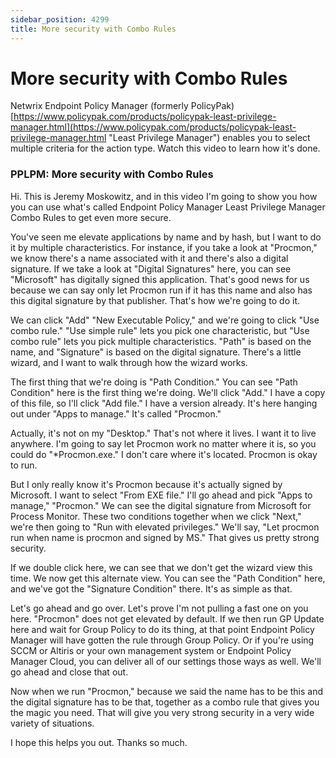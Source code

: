 ```yaml
---
sidebar_position: 4299
title: More security with Combo Rules
---
```


# More security with Combo Rules

Netwrix Endpoint Policy Manager (formerly PolicyPak) [https://www.policypak.com/products/policypak-least-privilege-manager.html](https://www.policypak.com/products/policypak-least-privilege-manager.html "Least Privilege Manager") enables you to select multiple criteria for the action type. Watch this video to learn how it's done.

### PPLPM: More security with Combo Rules

Hi. This is Jeremy Moskowitz, and in this video I'm going to show you how you can use what's called Endpoint Policy Manager Least Privilege Manager Combo Rules to get even more secure.

You've seen me elevate applications by name and by hash, but I want to do it by multiple characteristics. For instance, if you take a look at "Procmon," we know there's a name associated with it and there's also a digital signature. If we take a look at "Digital Signatures" here, you can see "Microsoft" has digitally signed this application. That's good news for us because we can say only let Procmon run if it has this name and also has this digital signature by that publisher. That's how we're going to do it.

We can click "Add" "New Executable Policy," and we're going to click "Use combo rule." "Use simple rule" lets you pick one characteristic, but "Use combo rule" lets you pick multiple characteristics. "Path" is based on the name, and "Signature" is based on the digital signature. There's a little wizard, and I want to walk through how the wizard works.

The first thing that we're doing is "Path Condition." You can see "Path Condition" here is the first thing we're doing. We'll click "Add." I have a copy of this file, so I'll click "Add file." I have a version already. It's here hanging out under "Apps to manage." It's called "Procmon."

Actually, it's not on my "Desktop." That's not where it lives. I want it to live anywhere. I'm going to say let Procmon work no matter where it is, so you could do "\*Procmon.exe." I don't care where it's located. Procmon is okay to run.

But I only really know it's Procmon because it's actually signed by Microsoft. I want to select "From EXE file." I'll go ahead and pick "Apps to manage," "Procmon." We can see the digital signature from Microsoft for Process Monitor. These two conditions together when we click "Next," we're then going to "Run with elevated privileges." We'll say, "Let procmon run when name is procmon and signed by MS." That gives us pretty strong security.

If we double click here, we can see that we don't get the wizard view this time. We now get this alternate view. You can see the "Path Condition" here, and we've got the "Signature Condition" there. It's as simple as that.

Let's go ahead and go over. Let's prove I'm not pulling a fast one on you here. "Procmon" does not get elevated by default. If we then run GP Update here and wait for Group Policy to do its thing, at that point Endpoint Policy Manager will have gotten the rule through Group Policy. Or if you're using SCCM or Altiris or your own management system or Endpoint Policy Manager Cloud, you can deliver all of our settings those ways as well. We'll go ahead and close that out.

Now when we run "Procmon," because we said the name has to be this and the digital signature has to be that, together as a combo rule that gives you the magic you need. That will give you very strong security in a very wide variety of situations.

I hope this helps you out. Thanks so much.